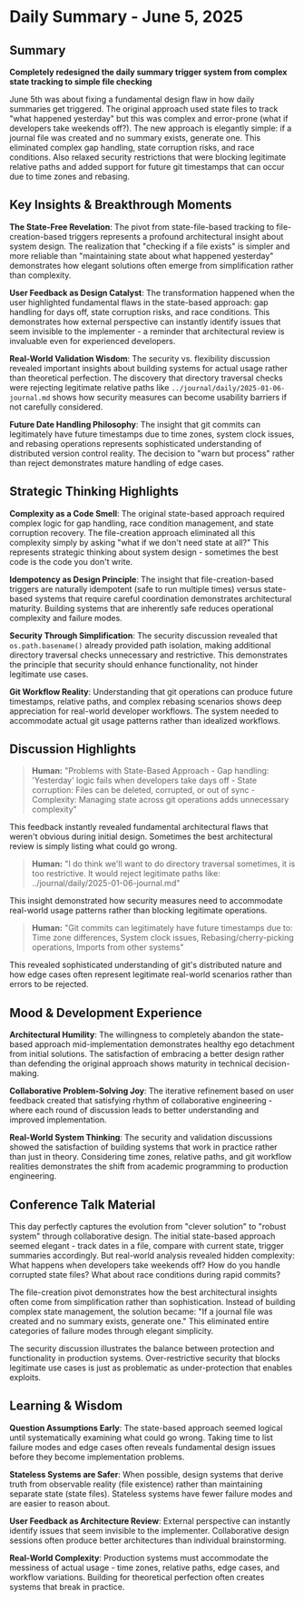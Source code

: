 # Daily Summary - June 5, 2025

## Summary

**Completely redesigned the daily summary trigger system from complex state tracking to simple file checking**

June 5th was about fixing a fundamental design flaw in how daily summaries get triggered. The original approach used state files to track "what happened yesterday" but this was complex and error-prone (what if developers take weekends off?). The new approach is elegantly simple: if a journal file was created and no summary exists, generate one. This eliminated complex gap handling, state corruption risks, and race conditions. Also relaxed security restrictions that were blocking legitimate relative paths and added support for future git timestamps that can occur due to time zones and rebasing.

## Key Insights & Breakthrough Moments
**The State-Free Revelation**: The pivot from state-file-based tracking to file-creation-based triggers represents a profound architectural insight about system design. The realization that "checking if a file exists" is simpler and more reliable than "maintaining state about what happened yesterday" demonstrates how elegant solutions often emerge from simplification rather than complexity.

**User Feedback as Design Catalyst**: The transformation happened when the user highlighted fundamental flaws in the state-based approach: gap handling for days off, state corruption risks, and race conditions. This demonstrates how external perspective can instantly identify issues that seem invisible to the implementer - a reminder that architectural review is invaluable even for experienced developers.

**Real-World Validation Wisdom**: The security vs. flexibility discussion revealed important insights about building systems for actual usage rather than theoretical perfection. The discovery that directory traversal checks were rejecting legitimate relative paths like `../journal/daily/2025-01-06-journal.md` shows how security measures can become usability barriers if not carefully considered.

**Future Date Handling Philosophy**: The insight that git commits can legitimately have future timestamps due to time zones, system clock issues, and rebasing operations represents sophisticated understanding of distributed version control reality. The decision to "warn but process" rather than reject demonstrates mature handling of edge cases.

## Strategic Thinking Highlights
**Complexity as a Code Smell**: The original state-based approach required complex logic for gap handling, race condition management, and state corruption recovery. The file-creation approach eliminated all this complexity simply by asking "what if we don't need state at all?" This represents strategic thinking about system design - sometimes the best code is the code you don't write.

**Idempotency as Design Principle**: The insight that file-creation-based triggers are naturally idempotent (safe to run multiple times) versus state-based systems that require careful coordination demonstrates architectural maturity. Building systems that are inherently safe reduces operational complexity and failure modes.

**Security Through Simplification**: The security discussion revealed that `os.path.basename()` already provided path isolation, making additional directory traversal checks unnecessary and restrictive. This demonstrates the principle that security should enhance functionality, not hinder legitimate use cases.

**Git Workflow Reality**: Understanding that git operations can produce future timestamps, relative paths, and complex rebasing scenarios shows deep appreciation for real-world developer workflows. The system needed to accommodate actual git usage patterns rather than idealized workflows.

## Discussion Highlights
> **Human:** "Problems with State-Based Approach - Gap handling: 'Yesterday' logic fails when developers take days off - State corruption: Files can be deleted, corrupted, or out of sync - Complexity: Managing state across git operations adds unnecessary complexity"

This feedback instantly revealed fundamental architectural flaws that weren't obvious during initial design. Sometimes the best architectural review is simply listing what could go wrong.

> **Human:** "I do think we'll want to do directory traversal sometimes, it is too restrictive. It would reject legitimate paths like: ../journal/daily/2025-01-06-journal.md"

This insight demonstrated how security measures need to accommodate real-world usage patterns rather than blocking legitimate operations.

> **Human:** "Git commits can legitimately have future timestamps due to: Time zone differences, System clock issues, Rebasing/cherry-picking operations, Imports from other systems"

This revealed sophisticated understanding of git's distributed nature and how edge cases often represent legitimate real-world scenarios rather than errors to be rejected.

## Mood & Development Experience
**Architectural Humility**: The willingness to completely abandon the state-based approach mid-implementation demonstrates healthy ego detachment from initial solutions. The satisfaction of embracing a better design rather than defending the original approach shows maturity in technical decision-making.

**Collaborative Problem-Solving Joy**: The iterative refinement based on user feedback created that satisfying rhythm of collaborative engineering - where each round of discussion leads to better understanding and improved implementation.

**Real-World System Thinking**: The security and validation discussions showed the satisfaction of building systems that work in practice rather than just in theory. Considering time zones, relative paths, and git workflow realities demonstrates the shift from academic programming to production engineering.

## Conference Talk Material
This day perfectly captures the evolution from "clever solution" to "robust system" through collaborative design. The initial state-based approach seemed elegant - track dates in a file, compare with current state, trigger summaries accordingly. But real-world analysis revealed hidden complexity: What happens when developers take weekends off? How do you handle corrupted state files? What about race conditions during rapid commits?

The file-creation pivot demonstrates how the best architectural insights often come from simplification rather than sophistication. Instead of building complex state management, the solution became: "If a journal file was created and no summary exists, generate one." This eliminated entire categories of failure modes through elegant simplicity.

The security discussion illustrates the balance between protection and functionality in production systems. Over-restrictive security that blocks legitimate use cases is just as problematic as under-protection that enables exploits.

## Learning & Wisdom
**Question Assumptions Early**: The state-based approach seemed logical until systematically examining what could go wrong. Taking time to list failure modes and edge cases often reveals fundamental design issues before they become implementation problems.

**Stateless Systems are Safer**: When possible, design systems that derive truth from observable reality (file existence) rather than maintaining separate state (state files). Stateless systems have fewer failure modes and are easier to reason about.

**User Feedback as Architecture Review**: External perspective can instantly identify issues that seem invisible to the implementer. Collaborative design sessions often produce better architectures than individual brainstorming.

**Real-World Complexity**: Production systems must accommodate the messiness of actual usage - time zones, relative paths, edge cases, and workflow variations. Building for theoretical perfection often creates systems that break in practice. 